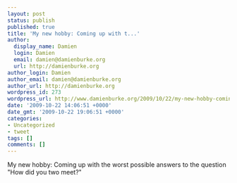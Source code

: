 ```yaml
---
layout: post
status: publish
published: true
title: 'My new hobby: Coming up with t...'
author:
  display_name: Damien
  login: Damien
  email: damien@damienburke.org
  url: http://damienburke.org
author_login: Damien
author_email: damien@damienburke.org
author_url: http://damienburke.org
wordpress_id: 273
wordpress_url: http://www.damienburke.org/2009/10/22/my-new-hobby-coming-up-with-t/
date: '2009-10-22 14:06:51 +0000'
date_gmt: '2009-10-22 19:06:51 +0000'
categories:
- Uncategorized
- tweet
tags: []
comments: []
---
```

<p>My new hobby: Coming up with the worst possible answers to the question "How did you two meet?"</p>
